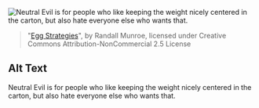![Neutral Evil is for people who like keeping the weight nicely centered in the carton, but also hate everyone else who wants that.](https://imgs.xkcd.com/comics/egg_strategies.png)
> "[Egg Strategies](https://xkcd.com/2408/)", by Randall Munroe, licensed under Creative Commons Attribution-NonCommercial 2.5 License

## Alt Text
Neutral Evil is for people who like keeping the weight nicely centered in the carton, but also hate everyone else who wants that.
